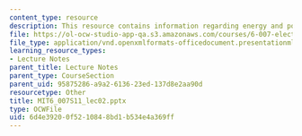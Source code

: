 ```yaml
---
content_type: resource
description: This resource contains information regarding energy and power.
file: https://ol-ocw-studio-app-qa.s3.amazonaws.com/courses/6-007-electromagnetic-energy-from-motors-to-lasers-spring-2011/6d4e39200f5210848bd1b534e4a369ff_MIT6_007S11_lec02.pptx
file_type: application/vnd.openxmlformats-officedocument.presentationml.presentation
learning_resource_types:
- Lecture Notes
parent_title: Lecture Notes
parent_type: CourseSection
parent_uid: 95875286-a9a2-6136-23ed-137d8e2aa90d
resourcetype: Other
title: MIT6_007S11_lec02.pptx
type: OCWFile
uid: 6d4e3920-0f52-1084-8bd1-b534e4a369ff
---
```

